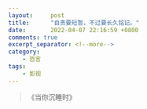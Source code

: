 ```yaml
---
layout:     post
title:      "自责要短暂，不过要长久铭记。"
date:       2022-04-07 22:16:59 +0800
comments: true
excerpt_separator: <!--more-->
category:
    - 哲言
tags:
    - 影视
---
```


<blockquote class="blockquote-center">《当你沉睡时》</blockquote>

<!--more-->
